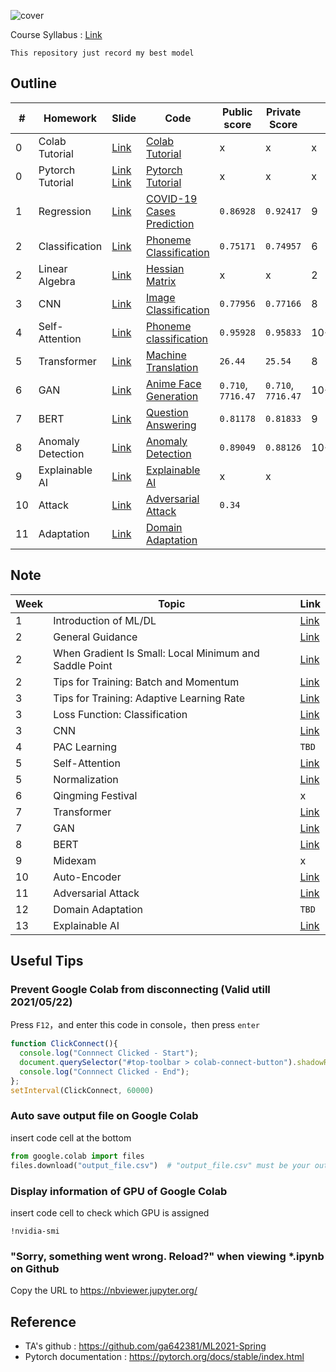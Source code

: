 ![cover](https://github.com/Offliners/ML-writeup/blob/main/cover.png)

Course Syllabus : [Link](https://speech.ee.ntu.edu.tw/~hylee/ml/2021-spring.html)

`This repository just record my best model`

## Outline
|#|Homework|Slide|Code|Public score|Private Score|Score|
|-|-|-|-|-|-|-|
|0|Colab Tutorial|[Link](HW0/Google_Colab_Tutorial.pdf)|[Colab Tutorial](HW0/Colab_Tutorial.ipynb)|x|x|x|
|0|Pytorch Tutorial|[Link](HW0/Pytorch_Tutorial_1.pdf) [Link](HW0/Pytorch_Tutorial_2.pdf)|[Pytorch Tutorial](HW0/Pytorch_Tutorial.ipynb)|x|x|x|
|1|Regression|[Link](HW1/HW01.pdf)|[COVID-19 Cases Prediction](HW1/homework1.ipynb)|`0.86928`|`0.92417`|9|
|2|Classification|[Link](HW2/HW02.pdf)|[Phoneme Classification](HW2/homework2_1.ipynb)|`0.75171`|`0.74957`|6|
|2|Linear Algebra|[Link](HW2/HW02.pdf)|[Hessian Matrix](HW2/homework2_2.ipynb)|x|x|2|
|3|CNN|[Link](HW3/HW03.pdf)|[Image Classification](HW3/homework3.ipynb)|`0.77956`|`0.77166`|8|
|4|Self-Attention|[Link](HW4/HW04.pdf)|[Phoneme classification](HW4/homework4.ipynb)|`0.95928`|`0.95833`|10+0.5([report](HW4/hw4_report.pdf))|
|5|Transformer|[Link](HW5/HW05.pdf)|[Machine Translation](HW5/homework5.ipynb)|`26.44`|`25.54`|8|
|6|GAN|[Link](HW6/HW06.pdf)|[Anime Face Generation](HW6/homework6.ipynb)|`0.710`, `7716.47`|`0.710`, `7716.47`|10+0.5([report](HW6/hw6_report.pdf))|
|7|BERT|[Link](HW7/HW07.pdf)|[Question Answering](HW7/homework7.ipynb)|`0.81178`|`0.81833`|9|
|8|Anomaly Detection|[Link](HW8/HW08.pdf)|[Anomaly Detection](HW8/homework8.ipynb)|`0.89049`|`0.88126`|10+0.5([report](HW8/hw8_report.pdf))|
|9|Explainable AI|[Link](HW9/HW09.pdf)|[Explainable AI](HW9/homework9.ipynb)|x|x||
|10|Attack|[Link](HW10/HW10.pdf)|[Adversarial Attack](HW10/homework10.ipynb)|`0.34`|||
|11|Adaptation|[Link](HW11/HW11.pdf)|[Domain Adaptation](HW11/homework11.ipynb)||||

## Note
|Week|Topic|Link|
|-|-|-|
|1|Introduction of ML/DL|[Link](https://offliners.github.io/post/ntuml-week1/)|
|2|General Guidance|[Link](https://offliners.github.io/post/ntuml-week2-1/)|
|2|When Gradient Is Small: Local Minimum and Saddle Point|[Link](https://offliners.github.io/post/ntuml-week2-2/)|
|2|Tips for Training: Batch and Momentum|[Link](https://offliners.github.io/post/ntuml-week2-3/)|
|3|Tips for Training: Adaptive Learning Rate|[Link](https://offliners.github.io/post/ntuml-week3-1/)|
|3|Loss Function: Classification|[Link](https://offliners.github.io/post/ntuml-week3-2/)|
|3|CNN|[Link](https://offliners.github.io/post/ntuml-week3-3/)|
|4|PAC Learning|`TBD`|
|5|Self-Attention|[Link](https://offliners.github.io/post/ntuml-week5-1/)|
|5|Normalization|[Link](https://offliners.github.io/post/ntuml-week5-2/)|
|6|Qingming Festival|x|
|7|Transformer|[Link](https://offliners.github.io/post/ntuml-week7-1/)|
|7|GAN|[Link](https://offliners.github.io/post/ntuml-week7-2/)|
|8|BERT|[Link](https://offliners.github.io/post/ntuml-week8/)|
|9|Midexam|x|
|10|Auto-Encoder|[Link](https://offliners.github.io/post/ntuml-week10/)|
|11|Adversarial Attack|[Link](https://offliners.github.io/post/ntuml-week11/)|
|12|Domain Adaptation|`TBD`|
|13|Explainable AI|[Link](https://offliners.github.io/post/ntuml-week13/)|

## Useful Tips
### Prevent Google Colab from disconnecting (Valid utill 2021/05/22)
Press `F12`，and enter this code in console，then press `enter`
```javascript
function ClickConnect(){
  console.log("Connnect Clicked - Start"); 
  document.querySelector("#top-toolbar > colab-connect-button").shadowRoot.querySelector("#connect").click();
  console.log("Connnect Clicked - End"); 
};
setInterval(ClickConnect, 60000)
```

### Auto save output file on Google Colab
insert code cell at the bottom
```python
from google.colab import files
files.download("output_file.csv")  # "output_file.csv" must be your output file name
```

### Display information of GPU of Google Colab
insert code cell to check which GPU is assigned
```shell
!nvidia-smi
```
### "Sorry, something went wrong. Reload?" when viewing *.ipynb on Github
Copy the URL to https://nbviewer.jupyter.org/

## Reference
* TA's github : https://github.com/ga642381/ML2021-Spring
* Pytorch documentation : https://pytorch.org/docs/stable/index.html
